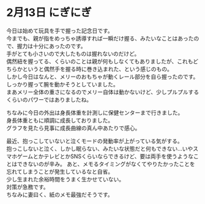 # 2月13日 にぎにぎ

今日は始めて玩具を手で握った記念日です。  
今までも、親が指をめっちゃ誘導すれば一瞬だけ握る、みたいなことはあったので、握力は十分にあったのです。  
手がとても小さいので大したものは握れないのだけど。  
偶然紐を握ってる、くらいのことは親が何もしなくてもありましたが、これもどちらかというと偶然手を握る時に巻き込まれた、という感じのもの。  
しかし今日はなんと、メリーのおもちゃが動くレール部分を自ら握ったのです。  
しっかり握って腕を動かそうとしていました。  
まあメリー全体の重さになるのでメリー自体は動かないけど、少しプルプルするくらいのパワーではありましたね。

ちなみに今日の外出は身長体重を計測しに保健センターまで行きました。  
身長体重ともに順調に成長しておりました。  
グラフを見たら見事に成長曲線の真ん中あたりで感心。

最近、抱っこしていないと泣くモードの発動率が上がっている気がする。  
抱っこしないと泣く、しかし眠らない、みたいな状態だと何もできない…いやスマホゲームとかテレビとかSNSくらいならできるけど、要は両手を使うようなことはできないのが辛み。
あと、メモるタイミングがなくてやりたかったことを忘れてしまうことが発生しているなと自省。  
少し生まれた余裕時間をうまく生かせていない。  
対策が急務です。  
ちなみに妻曰く、紙のメモ最強だそうです。